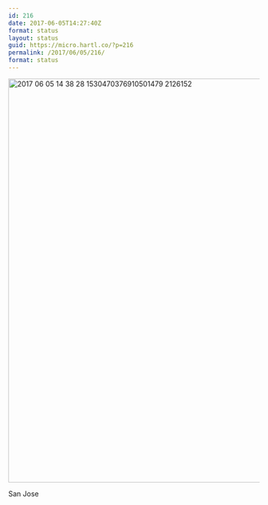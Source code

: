 ```yaml
---
id: 216
date: 2017-06-05T14:27:40Z
format: status
layout: status
guid: https://micro.hartl.co/?p=216
permalink: /2017/06/05/216/
format: status
---
```

<img title="2017-06-05 14.38.28 1530470376910501479_2126152.jpg" src="https://micro.hartl.co/wp-content/uploads/2018/01/2017-06-05-14.38.28-1530470376910501479_2126152.jpg" alt="2017 06 05 14 38 28 1530470376910501479 2126152" width="1080" height="810" border="0" />

San Jose